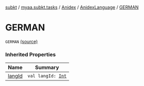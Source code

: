 [subkt](../../../index.md) / [myaa.subkt.tasks](../../index.md) / [Anidex](../index.md) / [AnidexLanguage](index.md) / [GERMAN](./-g-e-r-m-a-n.md)

# GERMAN

`GERMAN` [(source)](https://github.com/Myaamori/SubKt/blob/0.1.19/src/main/kotlin/myaa/subkt/tasks/tasks.kt#L1081)

### Inherited Properties

| Name | Summary |
|---|---|
| [langId](lang-id.md) | `val langId: `[`Int`](https://kotlinlang.org/api/latest/jvm/stdlib/kotlin/-int/index.html) |
